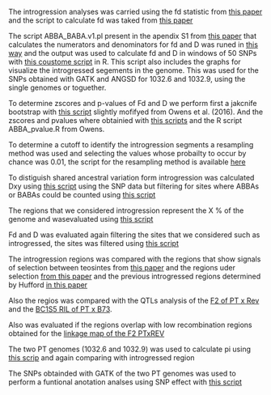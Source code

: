 The introgression analyses was carried using the fd statistic from [this paper](https://www.ncbi.nlm.nih.gov/pmc/articles/PMC4271521/pdf/msu269.pdf) and the script to calculate fd was taked from [this paper](http://onlinelibrary.wiley.com/doi/10.1111/mec.13569/abstract;jsessionid=C1E4B49D5CEF05ECE73D4B6D74094BC8.f03t04) 

The script ABBA_BABA.v1.pl present in the apendix S1 from [this paper](http://onlinelibrary.wiley.com/doi/10.1111/mec.13569/abstract;jsessionid=C1E4B49D5CEF05ECE73D4B6D74094BC8.f03t04) that calculates the numerators and denominators for fd and D was runed in [this way](https://github.com/sawers-rellan-labs/PTxREV_F2/blob/master/Introgression_analyses/Run_ABBA_BABA.v1.pl.sh) and the output was used to calculate fd and D in windows of 50 SNPs with [this coustome script](https://github.com/sawers-rellan-labs/PTxREV_F2/blob/master/Introgression_analyses/FD_escaneo_por_ventanas_union_de_ventanas_graficarlas.R) in R. This script also includes the graphs for visualize the introgressed segements in the genome. This was used for the SNPs obtained with GATK and ANGSD for 1032.6 and 1032.9, using the single genomes or toguether.

To determine zscores and p-values of Fd and D we perform first a jakcnife bootstrap with [this script](https://github.com/sawers-rellan-labs/PTxREV_F2/blob/master/Introgression_analyses/Jacknife_ABBA_pipe_remaster.R) slightly mofifyed from Owens et al. (2016). And the zscores and pvalues where obtainied with [this scripts](https://github.com/sawers-rellan-labs/PTxREV_F2/blob/master/Introgression_analyses/ZscoreyPvalue.sh) and the R script ABBA_pvalue.R from Owens.

To determine a cutoff to identify the introgression segments a resampling method was used and selecting the values whose probailty to occur by chance was 0.01, the script for the resampling method is available [here]()

To distiguish shared ancestral variation form introgression was calculated Dxy using [this script]() using the SNP data but filtering for sites where ABBAs or BABAs could be counted using [this script]()

The regions that we considered introgression represent the X % of the genome and wasevaluated using [this script]()

Fd and D was evaluated again filtering the sites that we considered such as introgressed, the sites was filtered using [this script]()

The introgression regions was compared with the regions that show signals of selection between teosintes from [this paper]() and the regions uder selection [from this paper]() and the previous introgressed regions determined by Hufford [in this paper]()

Also the regios was compared with the QTLs analysis of the [F2 of PT x Rev]() and the [BC1S5 RIL of PT x B73](). 

Also was evaluated if the regions overlap with low recombination regions obtained for the [linkage map of the F2 PTxREV]()

The two PT genomes (1032.6 and 1032.9) was used to calculate pi using [this scrip]() and again comparing with introgressed region

The SNPs obtainded with GATK of the two PT genomes was used to perform a funtional anotation analses using SNP effect with [this script]()


